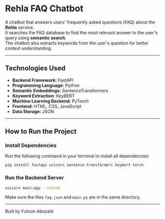 # Rehla FAQ Chatbot

A chatbot that answers users' frequently asked questions (FAQ) about the **Rehla** service.  
It searches the FAQ database to find the most relevant answer to the user's query using **semantic search**.  
The chatbot also extracts keywords from the user's question for better context understanding.  

---

## Technologies Used

- **Backend Framework:** FastAPI  
- **Programming Language:** Python  
- **Semantic Embeddings:** SentenceTransformers  
- **Keyword Extraction:** KeyBERT  
- **Machine Learning Backend:** PyTorch  
- **Frontend:** HTML, CSS, JavaScript  
- **Data Storage:** JSON  

---

##  How to Run the Project

###  Install Dependencies
Run the following command in your terminal to install all dependencies:
```bash
pip install fastapi uvicorn sentence-transformers keybert torch
```

###  Run the Backend Server
```bash
uvicorn main:app --reload
```

Make sure the files `faq.json` and `main.py` are in the same directory.

---

Built by Futoon Abozaid
